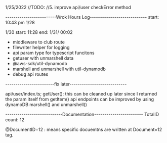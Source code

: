  1/25/2022
 //TODO:
        //5. improve api/user checkError method



-------------------------Wrok Hours Log----------------------------
start: 10:43 pm 1/28  

1/30 start: 11:28   end: 1/31/ 00:02

+ middleware to club route
+ filewriter helper for logging
+ api param type for typescript funcitons
+ getuser with unmarshell data
+ @aws-sdk/util-dynamodb
+ marshell and unmarshell with util-dynamodb
+ debug api routes






------------------------fix later----------------------------

api/user/index.ts; getUser():  this can be cleaned up later since I returned the param itself from getItem() 
 api endpoints can be improved by using dynamoDB marshell() and unmarshell()



----------------------------Documentation------------------------
TotalID count: 12

@DocumentID=12 : means specific docuemtns are written at Document=12 tag. 